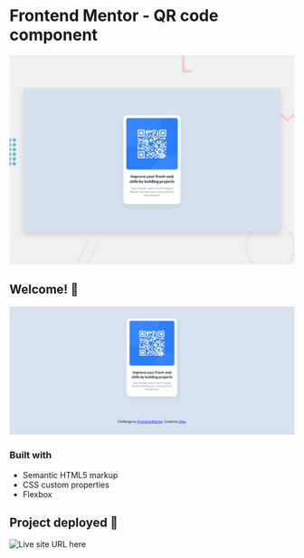 # Frontend Mentor - QR code component

![Design preview for the QR code component coding challenge](./design/desktop-preview.jpg)

## Welcome! 👋

![Desktop screenshot](./images/screenshot_desktop.PNG)

### Built with

- Semantic HTML5 markup
- CSS custom properties
- Flexbox

## Project deployed 🚀

![Live site URL here](https://frontend-mentor-coral-one.vercel.app/)
